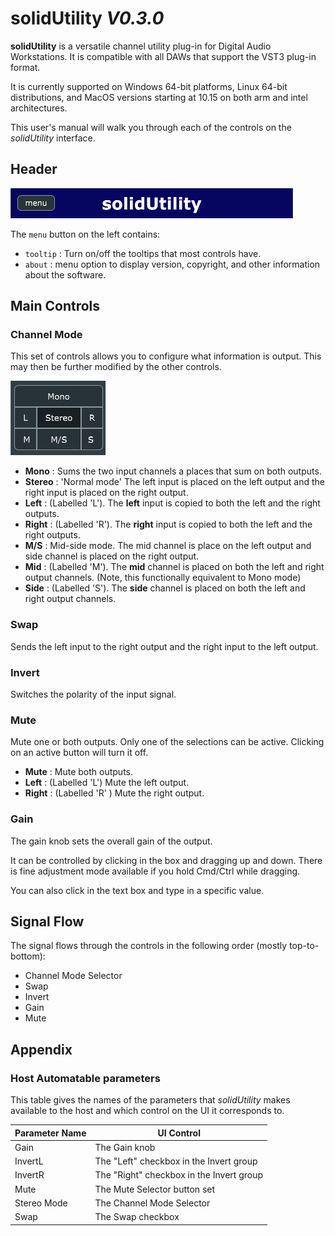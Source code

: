 # solidUtility _V0.3.0_

**solidUtility** is a versatile channel utility plug-in for Digital Audio Workstations.
It is compatible with all DAWs that support the VST3 plug-in format.

It is currently supported on Windows 64-bit platforms, Linux 64-bit distributions, and MacOS versions starting at 10.15 on both arm and intel architectures.

This user's manual will walk you through each of the controls on the _solidUtility_ interface.

## Header

![solidUtility's Header](utility-header.png)

The `menu` button on the left contains:

- `tooltip` : Turn on/off the tooltips that most controls have.
- `about`   : menu option to display version, copyright, and 
              other information about the software.

## Main Controls

### Channel Mode

This set of controls allows you to configure what information is output.
This may then be further modified by the other controls.

![solidUtility Channel Mode Selectors](stereo-mode.png)

- **Mono** : Sums the two input channels a places that sum on both outputs.
- **Stereo** : 'Normal mode' The left input is placed on the left output and the 
  right input is placed on the right output.
- **Left** : (Labelled 'L'). The **left** input is copied to both the left and the
  right outputs.
- **Right** : (Labelled 'R'). The **right** input is copied to both the left and the
  right outputs.
- **M/S** : Mid-side mode. The mid channel is place on the left output and side
  channel is placed on the right output.
- **Mid** : (Labelled 'M'). The **mid** channel is placed on both the left and right
  output channels. (Note, this functionally equivalent to Mono mode)
- **Side** : (Labelled 'S'). The **side** channel is placed on both the left and right
  output channels.

### Swap

Sends the left input to the right output and the right input to the left output.

### Invert

Switches the polarity of the input signal.

### Mute

Mute one or both outputs. Only one of the selections can be active.
Clicking on an active button will turn it off.

- **Mute** : Mute both outputs.
- **Left** : (Labelled 'L') Mute the left output.
- **Right** : (Labelled 'R' ) Mute the right output.

### Gain

The gain knob sets the overall gain of the output.

It can be controlled by clicking in the box and dragging up and down.
There is fine adjustment mode available if you hold Cmd/Ctrl while dragging.

You can also click in the text box and type in a specific value.

## Signal Flow

The signal flows through the controls in the following order (mostly top-to-bottom):

- Channel Mode Selector
- Swap
- Invert
- Gain
- Mute

## Appendix

### Host Automatable parameters

This table gives the names of the parameters that _solidUtility_ makes available
to the host and which control on the UI it corresponds to.

|Parameter Name|UI Control|
|---|---|
|Gain       | The Gain knob|
|InvertL    | The "Left" checkbox in the Invert group|
|InvertR    | The "Right" checkbox in the Invert group|
|Mute       | The Mute Selector button set|
|Stereo Mode| The Channel Mode Selector|
|Swap       | The Swap checkbox|
